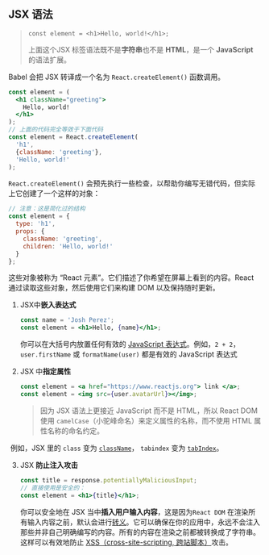 ## JSX 语法

> `const element = <h1>Hello, world!</h1>;`
>
> 上面这个JSX 标签语法既不是**字符串**也不是 **HTML**，是一个 **JavaScript** 的语法扩展。

Babel 会把 JSX 转译成一个名为 `React.createElement()` 函数调用。

```jsx
const element = (
  <h1 className="greeting">
    Hello, world!
  </h1>
);
// 上面的代码完全等效于下面代码
const element = React.createElement(
  'h1',
  {className: 'greeting'},
  'Hello, world!'
);
```

`React.createElement()` 会预先执行一些检查，以帮助你编写无错代码，但实际上它创建了一个这样的对象：

```jsx
// 注意：这是简化过的结构
const element = {
  type: 'h1',
  props: {
    className: 'greeting',
    children: 'Hello, world!'
  }
};
```

这些对象被称为 “React 元素”。它们描述了你希望在屏幕上看到的内容。React 通过读取这些对象，然后使用它们来构建 DOM 以及保持随时更新。

1. JSX中**嵌入表达式**

   ```jsx
   const name = 'Josh Perez';
   const element = <h1>Hello, {name}</h1>;
   ```

   你可以在大括号内放置任何有效的 [JavaScript 表达式](https://developer.mozilla.org/en-US/docs/Web/JavaScript/Guide/Expressions_and_Operators#Expressions)。例如，`2 + 2`，`user.firstName` 或 `formatName(user)` 都是有效的 JavaScript 表达式

2. JSX 中**指定属性**

   ```jsx
   const element = <a href="https://www.reactjs.org"> link </a>;
   const element = <img src={user.avatarUrl}></img>;
   ```

   > 因为 JSX 语法上更接近 JavaScript 而不是 HTML，所以 React DOM 使用 `camelCase`（小驼峰命名）来定义属性的名称，而不使用 HTML 属性名称的命名约定。

​			例如，JSX 里的 `class` 变为 [`className`](https://developer.mozilla.org/en-US/docs/Web/API/Element/className)， `tabindex` 变为 [`tabIndex`](https://developer.mozilla.org/en-US/docs/Web/API/HTMLElement/tabIndex)。

3. JSX **防止注入攻击**

   ```jsx
   const title = response.potentiallyMaliciousInput;
   // 直接使用是安全的：
   const element = <h1>{title}</h1>;
   ```

   你可以安全地在 JSX 当中**插入用户输入内容**，这是因为`React DOM` 在渲染所有输入内容之前，默认会进行[转义](https://stackoverflow.com/questions/7381974/which-characters-need-to-be-escaped-on-html)。它可以确保在你的应用中，永远不会注入那些并非自己明确编写的内容。所有的内容在渲染之前都被转换成了字符串。这样可以有效地防止 [XSS（cross-site-scripting, 跨站脚本）](https://en.wikipedia.org/wiki/Cross-site_scripting)攻击。

   